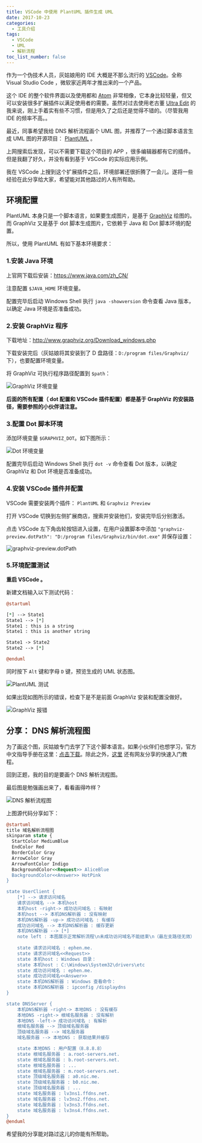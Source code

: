 ```yaml
---
title: VSCode 中使用 PlantUML 插件生成 UML
date: 2017-10-23
categories:
  - 工具介绍
tags:
  - VSCode
  - UML
  - 解析流程
toc_list_number: false
---
```


作为一个伪技术人员，灰姑娘用的 IDE 大概是不那么流行的 [VSCode](https://code.visualstudio.com/)。全称 Visual Studio Code ，微软家近两年才推出来的一个产品。

这个 IDE 的整个软件界面以及使用都和 [Atom](https://atom.io/) 非常相像，它本身比较轻量，但又可以安装很多扩展插件以满足使用者的需要。虽然对过去使用老古董 [Ultra Edit](https://www.ultraedit.com/) 的我来说，刚上手着实有些不习惯，但是用久了之后还是觉得不错的。（尽管我用 IDE 的频率不高。。

最近，同事希望我给 DNS 解析流程画个 UML 图，并推荐了一个通过脚本语言生成 UML 图的开源项目： [PlantUML](http://plantuml.com/) 。

上网搜索后发现，可以不需要下载这个项目的 APP ，很多编辑器都有它的插件。但是我翻了好久，并没有看到基于 VSCode 的实际应用示例。

我在 VSCode 上搜到这个扩展插件之后，环境部署还很折腾了一会儿。遂将一些经验在此分享给大家，希望能对其他路过的人有所帮助。

<!--more-->

## 环境配置

PlantUML 本身只是一个脚本语言，如果要生成图片，是基于 [GraphViz](http://www.graphviz.org/) 绘图的。而 GraphViz 又是基于 dot 脚本生成图片，它依赖于 Java 和 Dot 脚本环境的配置。

所以，使用 PlantUML 有如下基本环境要求：

### 1.安装 Java 环境

上官网下载后安装：https://www.java.com/zh_CN/

注意配置 `$JAVA_HOME` 环境变量。

配置完毕后启动 Windows Shell 执行 `java -showversion` 命令查看 Java 版本，以确定 Java 环境是否准备成功。

### 2.安装 GraphViz 程序

下载地址：http://www.graphviz.org/Download_windows.php

下载安装完后（灰姑娘将其安装到了 D 盘路径：`D:/program files/Graphviz/`下），也要配置环境变量。

将 GraphViz 可执行程序路径配置到 `$path`：

![GraphViz 环境变量](https://iephen.pek3b.qingstor.com/b_image/20190426152846.png)

**后面的所有配置（ dot 配置和 VSCode 插件配置）都是基于 GraphViz 的安装路径，需要参照的小伙伴请注意。**

### 3.配置 Dot 脚本环境

添加环境变量 `$GRAPHVIZ_DOT`。如下图所示：

![Dot 环境变量](https://iephen.pek3b.qingstor.com/b_image/20190426152918.png)

配置完毕后启动 Windows Shell 执行 `dot -v` 命令查看 Dot 版本，以确定 GraphViz 和 Dot 环境是否准备成功。

### 4.安装 VSCode 插件并配置

VSCode 需要安装两个插件： `PlantUML` 和  `Graphviz Preview`

打开 VSCode 切换到左侧扩展商店，搜索并安装他们，安装完毕后分别激活。

点击 VSCode 左下角齿轮按钮进入设置，在用户设置脚本中添加 `"graphviz-preview.dotPath": "D:/program files/Graphviz/bin/dot.exe"` 并保存设置：

![graphviz-preview.dotPath](https://iephen.pek3b.qingstor.com/b_image/20190426152953.png)

### 5.环境配置测试

**重启 VSCode 。**

新建文档输入以下测试代码：

```pl
@startuml

[*] --> State1
State1 --> [*]
State1 : this is a string
State1 : this is another string

State1 -> State2
State2 --> [*]

@enduml
```

同时按下 `Alt` 键和字母 `D` 键，预览生成的 UML 状态图。

![PlantUML 测试](https://iephen.pek3b.qingstor.com/b_image/20190426153029.png)

如果出现如图所示的错误，检查下是不是前面 GraphViz 安装和配置没做好。

![GraphViz 报错](https://iephen.pek3b.qingstor.com/b_image/20190426153134.png)

## 分享： DNS 解析流程图

为了画这个图，灰姑娘专门去学了下这个脚本语言。如果小伙伴们也想学习，官方中文指导手册在这里：[点击下载](http://translate.plantuml.com/zh/PlantUML_Language_Reference_Guide_ZH.pdf)。除此之外，[这里](http://www.jianshu.com/p/e92a52770832) 还有网友分享的快速入门教程。

回到正题，我的目的是要画个 DNS 解析流程图。

最后图是勉强画出来了，看看画得咋样？

![DNS 解析流程图](https://iephen.pek3b.qingstor.com/b_image/20190426153216.png)

上图源代码分享如下：

```pl
@startuml
title 域名解析流程图
skinparam state {
  StartColor MediumBlue
  EndColor Red
  BorderColor Gray
  ArrowColor Gray
  ArrowFontColor Indigo
  BackgroundColor<<Request>> AliceBlue
  BackgroundColor<<Answer>> HotPink
}

state UserClient {
    [*] --> 请求访问域名
    请求访问域名 --> 本机host
    本机host -right-> 成功访问域名 : 有映射
    本机host --> 本机DNS解析器 : 没有映射
    本机DNS解析器 -up-> 成功访问域名 : 有缓存
    成功访问域名 --> 本机DNS解析器 : 缓存更新
    本机DNS解析器 --> [*]
    note left : 本图展示正常解析流程\n未成功访问域名不能结束\n（最左支路径无效）
    
    state 请求访问域名 : ephen.me.
    state 请求访问域名<<Request>>
    state 本机host : Windows 目录：
    state 本机host : C:\Windows\System32\drivers\etc
    state 成功访问域名 : ephen.me.
    state 成功访问域名<<Answer>>
    state 本机DNS解析器 : Windows 查看命令：
    state 本机DNS解析器 : ipconfig /displaydns
}

state DNSServer {
    本机DNS解析器 -right-> 本地DNS : 没有缓存
    本地DNS -right-> 根域名服务器 : 没有解析
    本地DNS -left-> 成功访问域名 : 有解析
    根域名服务器 --> 顶级域名服务器
    顶级域名服务器 --> 域名服务器
    域名服务器 --> 本地DNS : 获取结果并缓存

    state 本地DNS : 用户配置（8.8.8.8）
    state 根域名服务器 : a.root-servers.net.
    state 根域名服务器 : b.root-servers.net.
    state 根域名服务器 : ...
    state 根域名服务器 : m.root-servers.net.
    state 顶级域名服务器 : a0.nic.me.
    state 顶级域名服务器 : b0.nic.me.
    state 顶级域名服务器 : ...
    state 域名服务器 : lv3ns1.ffdns.net.
    state 域名服务器 : lv3ns2.ffdns.net.
    state 域名服务器 : lv3ns3.ffdns.net.
    state 域名服务器 : lv3ns4.ffdns.net.
}
@enduml
```

希望我的分享能对路过这儿的你能有所帮助。